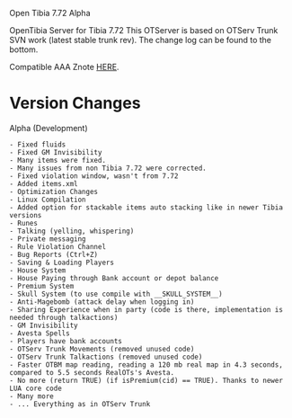 Open Tibia 7.72 Alpha

OpenTibia Server for Tibia 7.72
This OTServer is based on OTServ Trunk SVN work (latest stable trunk rev).
The change log can be found to the bottom.

Compatible AAA Znote [HERE](https://github.com/peonso/ZnoteOTHire).

Version Changes
======

  Alpha (Development)
  
	- Fixed fluids
	- Fixed GM Invisibility
    - Many items were fixed.
    - Many issues from non Tibia 7.72 were corrected.
    - Fixed violation window, wasn't from 7.72
    - Added items.xml
    - Optimization Changes
    - Linux Compilation
    - Added option for stackable items auto stacking like in newer Tibia versions
    - Runes
    - Talking (yelling, whispering)
    - Private messaging
    - Rule Violation Channel
    - Bug Reports (Ctrl+Z)
    - Saving & Loading Players
    - House System
    - House Paying through Bank account or depot balance
    - Premium System
    - Skull System (to use compile with __SKULL_SYSTEM__)
    - Anti-Magebomb (attack delay when logging in)
    - Sharing Experience when in party (code is there, implementation is needed through talkactions)
    - GM Invisibility
    - Avesta Spells
    - Players have bank accounts
    - OTServ Trunk Movements (removed unused code)
    - OTServ Trunk Talkactions (removed unused code)
    - Faster OTBM map reading, reading a 120 mb real map in 4.3 seconds, compared to 5.5 seconds RealOTs's Avesta.
    - No more (return TRUE) (if isPremium(cid) == TRUE). Thanks to newer LUA core code
    - Many more
    - ... Everything as in OTServ Trunk
